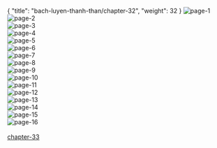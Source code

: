 { "title": "bach-luyen-thanh-than/chapter-32", "weight": 32 }
<img src="bach-luyen-thanh-than_0032_01-d7a54ebc53f317b08ea50555855b28af.webp" alt="page-1" origin="http://storage.fshare.vn/Test-vechai/1501562509-Bach-Luyen-Thanh-Than-Chapter-31-02.jpg"><br/>
<img src="bach-luyen-thanh-than_0032_02-cd3784c4052188042645bd0b588c13cc.webp" alt="page-2" origin="http://storage.fshare.vn/Test-vechai/1501562509-Bach-Luyen-Thanh-Than-Chapter-31-03.jpg"><br/>
<img src="bach-luyen-thanh-than_0032_03-513045bd6132efe693aa2d4ccfd831c7.webp" alt="page-3" origin="http://storage.fshare.vn/Test-vechai/1501562509-Bach-Luyen-Thanh-Than-Chapter-31-04.jpg"><br/>
<img src="bach-luyen-thanh-than_0032_04-0aa54ff0b5c2fa638784d5dc49053925.webp" alt="page-4" origin="http://storage.fshare.vn/Test-vechai/1501562509-Bach-Luyen-Thanh-Than-Chapter-31-05.jpg"><br/>
<img src="bach-luyen-thanh-than_0032_05-a2ded15180e757d3f475e0f7991f5c2c.webp" alt="page-5" origin="http://storage.fshare.vn/Test-vechai/1501562509-Bach-Luyen-Thanh-Than-Chapter-31-06.jpg"><br/>
<img src="bach-luyen-thanh-than_0032_06-263f8c79e29187a43374a963fa425783.webp" alt="page-6" origin="http://storage.fshare.vn/Test-vechai/1501562509-Bach-Luyen-Thanh-Than-Chapter-31-07.jpg"><br/>
<img src="bach-luyen-thanh-than_0032_07-93f60624f0a471b61da3c4eccf58a03a.webp" alt="page-7" origin="http://storage.fshare.vn/Test-vechai/1501562509-Bach-Luyen-Thanh-Than-Chapter-31-08.jpg"><br/>
<img src="bach-luyen-thanh-than_0032_08-7f3498c1ffade9fd9d9112f117c65d51.webp" alt="page-8" origin="http://storage.fshare.vn/Test-vechai/1501562509-Bach-Luyen-Thanh-Than-Chapter-31-09.jpg"><br/>
<img src="bach-luyen-thanh-than_0032_09-2f3b2ea8bcf19b77e5ab10ef4ce449f6.webp" alt="page-9" origin="http://storage.fshare.vn/Test-vechai/1501562509-Bach-Luyen-Thanh-Than-Chapter-31-10.jpg"><br/>
<img src="bach-luyen-thanh-than_0032_10-d4645f30d79c6ba50beb4ef9041755e2.webp" alt="page-10" origin="http://storage.fshare.vn/Test-vechai/1501562509-Bach-Luyen-Thanh-Than-Chapter-31-11.jpg"><br/>
<img src="bach-luyen-thanh-than_0032_11-9a3a62ad79fc428f7164c3e88c880402.webp" alt="page-11" origin="http://storage.fshare.vn/Test-vechai/1501562509-Bach-Luyen-Thanh-Than-Chapter-31-12.jpg"><br/>
<img src="bach-luyen-thanh-than_0032_12-fa8815ed646c7fed4c25b58123269ffe.webp" alt="page-12" origin="http://storage.fshare.vn/Test-vechai/1501562509-Bach-Luyen-Thanh-Than-Chapter-31-13.jpg"><br/>
<img src="bach-luyen-thanh-than_0032_13-b94b6f634cca18a2fd2baa21934f4305.webp" alt="page-13" origin="http://storage.fshare.vn/Test-vechai/1501562509-Bach-Luyen-Thanh-Than-Chapter-31-14.jpg"><br/>
<img src="bach-luyen-thanh-than_0032_14-0df44a4d2002c72e812b52e5595a1cff.webp" alt="page-14" origin="http://storage.fshare.vn/Test-vechai/1501562509-Bach-Luyen-Thanh-Than-Chapter-31-15.jpg"><br/>
<img src="bach-luyen-thanh-than_0032_15-6785a7c508f5c21b38a22a7dc72c3eaa.webp" alt="page-15" origin="http://storage.fshare.vn/Test-vechai/1501562509-Bach-Luyen-Thanh-Than-Chapter-31-16.jpg"><br/>
<img src="bach-luyen-thanh-than_0032_16-5561b99705df14d88c899c634e1c448d.webp" alt="page-16" origin="http://storage.fshare.vn/Test-vechai/1501562509-Bach-Luyen-Thanh-Than-Chapter-31-17.jpg"><br/>
<br/><a class="nextchap" href="/bach-luyen-thanh-than/chapter-33">chapter-33</a>

